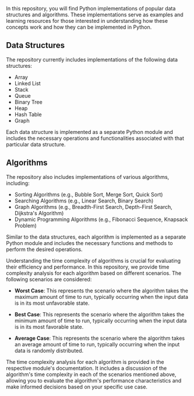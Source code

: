 In this repository, you will find Python implementations of popular data structures and algorithms. These implementations serve as examples and learning resources for those interested in understanding how these concepts work and how they can be implemented in Python.

## Data Structures

The repository currently includes implementations of the following data structures:

- Array
- Linked List
- Stack
- Queue
- Binary Tree
- Heap
- Hash Table
- Graph

Each data structure is implemented as a separate Python module and includes the necessary operations and functionalities associated with that particular data structure.

## Algorithms

The repository also includes implementations of various algorithms, including:

- Sorting Algorithms (e.g., Bubble Sort, Merge Sort, Quick Sort)
- Searching Algorithms (e.g., Linear Search, Binary Search)
- Graph Algorithms (e.g., Breadth-First Search, Depth-First Search, Dijkstra's Algorithm)
- Dynamic Programming Algorithms (e.g., Fibonacci Sequence, Knapsack Problem)

Similar to the data structures, each algorithm is implemented as a separate Python module and includes the necessary functions and methods to perform the desired operations.

Understanding the time complexity of algorithms is crucial for evaluating their efficiency and performance. In this repository, we provide time complexity analysis for each algorithm based on different scenarios. The following scenarios are considered:

- **Worst Case**: This represents the scenario where the algorithm takes the maximum amount of time to run, typically occurring when the input data is in its most unfavorable state.

- **Best Case**: This represents the scenario where the algorithm takes the minimum amount of time to run, typically occurring when the input data is in its most favorable state.

- **Average Case**: This represents the scenario where the algorithm takes an average amount of time to run, typically occurring when the input data is randomly distributed.

The time complexity analysis for each algorithm is provided in the respective module's documentation. It includes a discussion of the algorithm's time complexity in each of the scenarios mentioned above, allowing you to evaluate the algorithm's performance characteristics and make informed decisions based on your specific use case.

